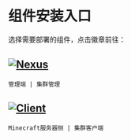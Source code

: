 # 组件安装入口

选择需要部署的组件，点击徽章前往：

## [![Nexus](https://img.shields.io/badge/Nexus-控制中心-blue)](./nexus)

`管理端 | 集群管理`

## [![Client](https://img.shields.io/badge/Client-客户端-green)](./client)  

`Minecraft服务器侧 | 集群客户端`
